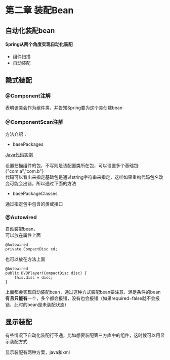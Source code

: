 # 第二章 装配Bean

## 自动化装配bean

#### Spring从两个角度实现自动化装配

* 组件扫描
* 自动装配
## 隐式装配
### @Component注解

表明该类会作为组件类，并告知Spring要为这个类创建bean


### @ComponentScan注解

方法介绍：

* basePackages

[Java代码实例](https://github.com/shanyao19940801/BookeNote/blob/master/SringInAction/springinaction/chapter02/src/main/java/chapter02/CDPlayerConfig.java)

设置扫描组件的包，不写则是该配置类所在包，可以设置多个基础包:{"com.a","com.b"}<br>
代码可以看出来指定基础包是通过string字符串来指定，这样如果重构代码包名改变可能会出错，所以通过下面的方法

* basePackageClasses

通过指定包中包含的类或接口

###  @Autowired

自动装配bean，<br>
可以放在属性上面

	@Autowired
	private CompactDisc cd;
也可以放在方法上面

    @Autowired
    public DVDPlayer(CompactDisc disc) {
        this.disc = disc;
    }

上面都会实现自动装配bean，通过这种方式装配bean要注意，满足条件的bean**有且只能有**一个，多个都会报错，没有也会报错（如果required=false就不会报错，此时的bean是未装配状态）

## 显示装配

有些情况下自动化装配行不通，比如想要装配第三方库中的组件，这时候可以用显示装配方式

显示装配有两种方案，java和xml